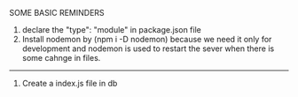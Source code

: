 SOME BASIC REMINDERS
1. declare the "type": "module" in package.json file
2. Install nodemon by (npm i -D nodemon) because we need it only for development and nodemon is used to restart the sever when there is some cahnge in files.


----------------------------------------------------------------------------------------------------
1. Create a index.js file in db
